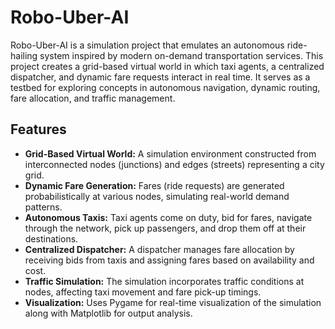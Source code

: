 # Robo-Uber-AI

Robo-Uber-AI is a simulation project that emulates an autonomous ride-hailing system inspired by modern on-demand transportation services. This project creates a grid-based virtual world in which taxi agents, a centralized dispatcher, and dynamic fare requests interact in real time. It serves as a testbed for exploring concepts in autonomous navigation, dynamic routing, fare allocation, and traffic management.

## Features

- **Grid-Based Virtual World:** A simulation environment constructed from interconnected nodes (junctions) and edges (streets) representing a city grid.
- **Dynamic Fare Generation:** Fares (ride requests) are generated probabilistically at various nodes, simulating real-world demand patterns.
- **Autonomous Taxis:** Taxi agents come on duty, bid for fares, navigate through the network, pick up passengers, and drop them off at their destinations.
- **Centralized Dispatcher:** A dispatcher manages fare allocation by receiving bids from taxis and assigning fares based on availability and cost.
- **Traffic Simulation:** The simulation incorporates traffic conditions at nodes, affecting taxi movement and fare pick-up timings.
- **Visualization:** Uses Pygame for real-time visualization of the simulation along with Matplotlib for output analysis.

